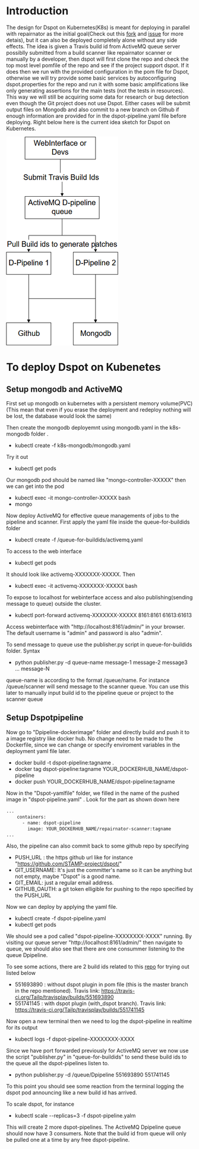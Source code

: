 # Introduction
The design for Dspot on Kubernetes(K8s) is meant for deploying in parallel with repairnator as the initial goal(Check out this [fork](https://github.com/gluckzhang/repairnator/tree/kubernetes/repairnator/docker-images/kubernetes) and [issue](https://github.com/Spirals-Team/repairnator/issues/813) for more detais), but it can also be deployed completely alone without any side effects. The idea is given a Travis build id from ActiveMQ queue server possiblly submitted from a build scanner like repairnator scanner or manually by a developer, then dspot will first clone the repo and check the top most level pomfile of the repo and see if the project support dspot. If it does then we run with the provided configuration in the pom file for Dspot, otherwise we will try provide some basic services by autoconfiguring dspot.properties for the repo and run it with some basic amplifications like only generating assertions for the main tests (not the tests in resources). This way we will still be acquiring some data for research or bug detection even though the Git project does not use Dspot. Either cases will be submit output files on Mongodb and also commit to a new branch on Github if enough information are provided for in the dspot-pipeline.yaml file before deploying. Right below here is the current idea sketch for Dspot on Kubernetes.

![Design](K8sDspotDesign.png)

# To deploy Dspot on Kubenetes

## Setup mongodb and ActiveMQ
First set up mongodb on kubernetes with a persistent memory volume(PVC)(This mean that even if you erase the deployment and redeploy nothing will be lost, the database would look the same)

Then create the mongodb deployemnt using mongodb.yaml in the k8s-mongodb folder .

* kubectl create -f k8s-mongodb/mongodb.yaml

Try it out

* kubectl get pods 

Our mongodb pod should be named like "mongo-controller-XXXXX" then we can get into the pod 

* kubectl exec -it mongo-controller-XXXXX bash
* mongo

Now deploy ActiveMQ for effective queue managements of jobs to the pipeline and scanner. First apply the yaml file inside the queue-for-buildids folder
* kubectl create -f /queue-for-buildids/activemq.yaml

To access to the web interface

* kubectl get pods 

It should look like activemq-XXXXXXX-XXXXX. Then 

* kubectl exec -it activemq-XXXXXXX-XXXXX bash

To expose to localhost for webinterface access and also publishing(sending message to queue) outside the cluster. 

* kubectl port-forward activemq-XXXXXXX-XXXXX 8161:8161 61613:61613

Access webinterface with "http://localhost:8161/admin/" in your browser. The default username is "admin" and password is also "admin".

To send message to queue use the publisher.py script in queue-for-buildids folder. Syntax
* python publisher.py -d queue-name message-1 message-2 message3 ... message-N

queue-name is according to the format /queue/name. For instance /queue/scanner will send message to the scanner queue.
You can use this later to manually input build id to the pipeline queue or project to the scanner queue


## Setup Dspotpipeline
Now go to "Dpipeline-dockerimage" folder and directly build and push it to a image registry like docker hub. No change need to be made to the Dockerfile, since we can change or specify enviroment variables in the deployment yaml file later. 

* docker build -t dspot-pipeline:tagname .
* docker tag dspot-pipeline:tagname YOUR_DOCKERHUB_NAME/dspot-pipeline
* docker push YOUR_DOCKERHUB_NAME/dspot-pipeline:tagname

Now in the "Dspot-yamlfile" folder, we filled in the name of the pushed image in "dspot-pipeline.yaml" . Look for the part as shown down here
```
...
	containers:
      - name: dspot-pipeline
        image: YOUR_DOCKERHUB_NAME/repairnator-scanner:tagname
...
```

Also, the pipeline can also commit back to some github repo by specifying 

* PUSH_URL : the https github url like for instance "https://github.com/STAMP-project/dspot/"
* GIT_USERNAME: It's just the committer's name so it can be anything but not empty, maybe "Dspot" is a good name.
* GIT_EMAIL: just a regular email address.
* GITHUB_OAUTH: a git token elligible for pushing to the repo specified by the PUSH_URL

Now we can deploy by applying the yaml file.

* kubectl create -f dspot-pipeline.yaml
* kubectl get pods

We should see a pod called "dspot-pipeline-XXXXXXXX-XXXX" running. By visiting our queue server "http://localhost:8161/admin/" then navigate to queue, we should also see that there are one consummer listening to the queue Dpipeline.

To see some actions, there are 2 build ids related to this [repo](https://github.com/Tailp/travisplay) for trying out listed below

* 551693890 : without dspot plugin in pom file (this is the master branch in the repo mentioned). Travis link: https://travis-ci.org/Tailp/travisplay/builds/551693890
* 551741145 : with dspot plugin (with_dspot branch). Travis link: https://travis-ci.org/Tailp/travisplay/builds/551741145

Now open a new terminal then we need to log the dspot-pipeline in realtime for its output

* kubectl logs -f dspot-pipeline-XXXXXXXX-XXXX

Since we have port forwarded previously for ActiveMQ server we now use the script "publisher.py" in "queue-for-buildids" to send these build ids to the queue all the dspot-pipelines listen to.

* python publisher.py -d /queue/Dpipeline 551693890 551741145

To this point you should see some reaction from the terminal logging the dspot pod announcing like a new build id has arrived. 

To scale dspot, for instance

* kubectl scale --replicas=3 -f dspot-pipeline.yalm

This will create 2 more dspot-pipelines. The ActiveMQ Dpipeline queue should now have 3 consumers.
Note that the build id from queue will only be pulled one at a time by any free dspot-pipeline.


